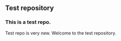 ## Test repository
### This is a test repo.

Test repo is very new.
Welcome to the test repository.
